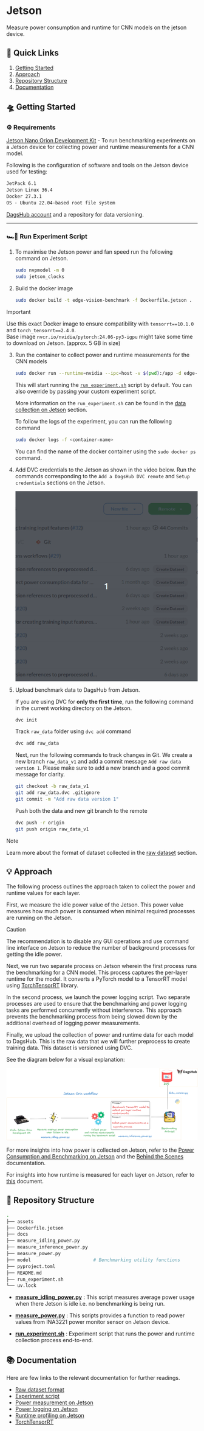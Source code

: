 # Jetson

Measure power consumption and runtime for CNN models on the jetson device.

## 🔗 Quick Links

1. [Getting Started](#-getting-started)
2. [Approach](#-approach)
3. [Repository Structure](#-repository-structure)
4. [Documentation](#-documentation)

## 🛸 Getting Started

### ⚙️ Requirements

[Jetson Nano Orion Development Kit](https://developer.nvidia.com/embedded/learn/jetson-agx-orin-devkit-user-guide/index.html) - To run benchmarking experiments on a Jetson device for collecting power and runtime measurements for a CNN model.

Following is the configuration of software and tools on the Jetson device used for testing:

```txt
JetPack 6.1
Jetson Linux 36.4
Docker 27.3.1
OS - Ubuntu 22.04-based root file system
```

[DagsHub account](https://dagshub.com/) and a repository for data versioning.

---

### 🏎💨 Run Experiment Script

1. To maximise the Jetson power and fan speed run the following command on Jetson.

    ```bash
    sudo nvpmodel -m 0
    sudo jetson_clocks
    ```

2. Build the docker image

    ```bash
    sudo docker build -t edge-vision-benchmark -f Dockerfile.jetson .
    ```

> [!IMPORTANT]  
> Use this exact Docker image to ensure compatibility with `tensorrt==10.1.0` and `torch_tensorrt==2.4.0`.</br>
> Base image `nvcr.io/nvidia/pytorch:24.06-py3-igpu` might take some time to download on Jetson. (approx. 5 GB in size)

3. Run the container to collect power and runtime measurements for the CNN models

    ```bash
    sudo docker run --runtime=nvidia --ipc=host -v $(pwd):/app -d edge-vision-benchmark
    ```

    This will start running the [`run_experiment.sh`](./run_experiment.sh) script by default. You can also override by passing your custom experiment script.

    More information on the `run_experiment.sh` can be found in the [data collection on Jetson](../../docs/ExperimentScripts.md#data-collection-script-on-jetson) section.

    To follow the logs of the experiment, you can run the following command

    ```bash
    sudo docker logs -f <container-name>
    ```

    You can find the name of the docker container using the `sudo docker ps` command.

4. Add DVC credentials to the Jetson as shown in the video below. Run the commands corresponding to the `Add a DagsHub DVC remote` and `Setup credentials` sections on the Jetson.

    <a href="DVC Remote"><img src="./assets/dvc-remote.gif" align="center" height="500" width="500" ></a>

5. Upload benchmark data to DagsHub from Jetson.

    If you are using DVC for **only the first time**, run the following command in the current working directory on the Jetson.

    ```bash
    dvc init
    ```

    Track `raw_data` folder using `dvc add` command

    ```bash
    dvc add raw_data
    ```

    Next, run the following commands to track changes in Git. We create a new branch `raw_data_v1` and add a commit message `Add raw data version 1`. Please make sure to add a new branch and a good commit message for clarity.

    ```bash
    git checkout -b raw_data_v1
    git add raw_data.dvc .gitignore
    git commit -m "Add raw data version 1"
    ```

    Push both the data and new git branch to the remote

    ```bash
    dvc push -r origin
    git push origin raw_data_v1
    ```

> [!NOTE]  
> Learn more about the format of dataset collected in the [raw dataset](../../docs/DatasetFormats.md#raw-dataset-format) section.

## 💡 Approach

The following process outlines the approach taken to collect the power and runtime values for each layer.

First, we measure the idle power value of the Jetson. This power value measures how much power is consumed when minimal required processes are running on the Jetson.

> [!CAUTION]
> The recommendation is to disable any GUI operations and use command line interface on Jetson  to reduce the number of background processes for getting the idle power.

Next, we run two separate process on Jetson wherein the first process runs the benchmarking for a CNN model. This process captures the per-layer runtime for the model. It converts a PyTorch model to a TensorRT model using [TorchTensorRT](https://github.com/pytorch/TensorRT/) library.

In the second process, we launch the power logging script. Two separate processes are used to ensure that the benchmarking and power logging tasks are performed concurrently without interference. This approach prevents the benchmarking process from being slowed down by the additional overhead of logging power measurements.

Finally, we upload the collection of power and runtime data for each model to DagsHub. This is the raw data that we will further preprocess to create training data. This dataset is versioned using DVC.

See the diagram below for a visual explanation:

![jetson-power-logging](assets/jetson_workflow.png)

For more insights into how power is collected on Jetson, refer to the [Power Consumption and Benchmarking on Jetson](../../docs/JetsonPowerMeasurement.md) and the [Behind the Scenes](../../docs/DeepDive.md#power-measurement-and-logging) documentation.

For insights into how runtime is measured for each layer on Jetson, refer to [this](../../docs/DeepDive.md#tensorrt-runtime-profiling) document.

## 📂 Repository Structure

```bash
.
├── assets
├── Dockerfile.jetson
├── docs
├── measure_idling_power.py
├── measure_inference_power.py
├── measure_power.py
├── model                       # Benchmarking utility functions
├── pyproject.toml
├── README.md
├── run_experiment.sh
└── uv.lock
```

- **[measure_idling_power.py](./measure_idling_power.py)** : This script measures average power usage when there Jetson is idle i.e. no benchmarking is being run.

- **[measure_power.py](./measure_power.py)** : This scripts provides a function to read power values from  INA3221 power monitor sensor on Jetson device.

- **[run_experiment.sh](./run_experiment.sh)** : Experiment script that runs the power and runtime collection process end-to-end.

## 📚 Documentation

Here are few links to the relevant documentation for further readings.

- [Raw dataset format](../../docs/DatasetFormats.md#raw-dataset-format)
- [Experiment script](../../docs/ExperimentScripts.md#data-collection-script-on-jetson)
- [Power measurement on Jetson](../../docs/JetsonPowerMeasurement.md)
- [Power logging on Jetson](../../docs/DeepDive.md#power-measurement-and-logging)
- [Runtime profiling on Jetson](../../docs/DeepDive.md#tensorrt-runtime-profiling)
- [TorchTensorRT](../../docs/TorchTensorRT.md)
